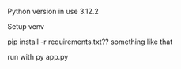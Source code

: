 Python version in use  3.12.2

Setup venv

pip install -r requirements.txt?? something like that


run with py app.py